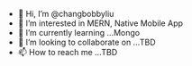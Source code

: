 - 👋 Hi, I’m @changbobbyliu
- 👀 I’m interested in MERN, Native Mobile App
- 🌱 I’m currently learning ...Mongo
- 💞️ I’m looking to collaborate on ...TBD
- 📫 How to reach me ...TBD

